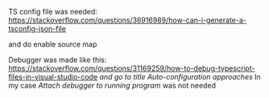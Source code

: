 TS config file was needed:
https://stackoverflow.com/questions/36916989/how-can-i-generate-a-tsconfig-json-file

and do enable source map

Debugger was made like this:
https://stackoverflow.com/questions/31169259/how-to-debug-typescript-files-in-visual-studio-code
*and go to title Auto-configuration approaches*
In my case _Attach debugger to running program_ was not needed

